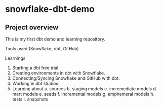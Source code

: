 # snowflake-dbt-demo

## Project overview
This is my first dbt demo and learning repository.

Tools used (Snowflake, dbt, GitHub)

Learnings

1. Starting a dbt free trial.
2. Creating environments in dbt with Snowflake.
3. Connecting/Syncing Snowflake and GitHub with dbt.
4. Working in dbt studios.
5. Learning about
   a. sources
   b. staging models
   c. incremediate models
   d. mart models
   e. seeds
   f. incremental models
   g. emphemeral models
   h. tests
   i. snapshots
